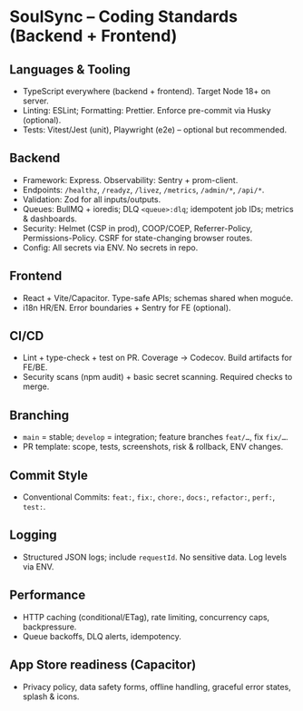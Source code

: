 # SoulSync – Coding Standards (Backend + Frontend)

## Languages & Tooling
- TypeScript everywhere (backend + frontend). Target Node 18+ on server.
- Linting: ESLint; Formatting: Prettier. Enforce pre-commit via Husky (optional).
- Tests: Vitest/Jest (unit), Playwright (e2e) – optional but recommended.

## Backend
- Framework: Express. Observability: Sentry + prom-client.
- Endpoints: `/healthz`, `/readyz`, `/livez`, `/metrics`, `/admin/*`, `/api/*`.
- Validation: Zod for all inputs/outputs.
- Queues: BullMQ + ioredis; DLQ `<queue>:dlq`; idempotent job IDs; metrics & dashboards.
- Security: Helmet (CSP in prod), COOP/COEP, Referrer-Policy, Permissions-Policy. CSRF for state-changing browser routes.
- Config: All secrets via ENV. No secrets in repo.

## Frontend
- React + Vite/Capacitor. Type-safe APIs; schemas shared when moguće.
- i18n HR/EN. Error boundaries + Sentry for FE (optional).

## CI/CD
- Lint + type-check + test on PR. Coverage → Codecov. Build artifacts for FE/BE.
- Security scans (npm audit) + basic secret scanning. Required checks to merge.

## Branching
- `main` = stable; `develop` = integration; feature branches `feat/…`, fix `fix/…`.
- PR template: scope, tests, screenshots, risk & rollback, ENV changes.

## Commit Style
- Conventional Commits: `feat:`, `fix:`, `chore:`, `docs:`, `refactor:`, `perf:`, `test:`.

## Logging
- Structured JSON logs; include `requestId`. No sensitive data. Log levels via ENV.

## Performance
- HTTP caching (conditional/ETag), rate limiting, concurrency caps, backpressure.
- Queue backoffs, DLQ alerts, idempotency.

## App Store readiness (Capacitor)
- Privacy policy, data safety forms, offline handling, graceful error states, splash & icons.

